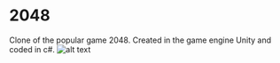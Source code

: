 # 2048
Clone of the popular game 2048. Created in the game engine Unity and coded in c#.
![alt text](https://github.com/Eflox/2048/blob/main/Project/Pictures/Menu.png=250x250)
